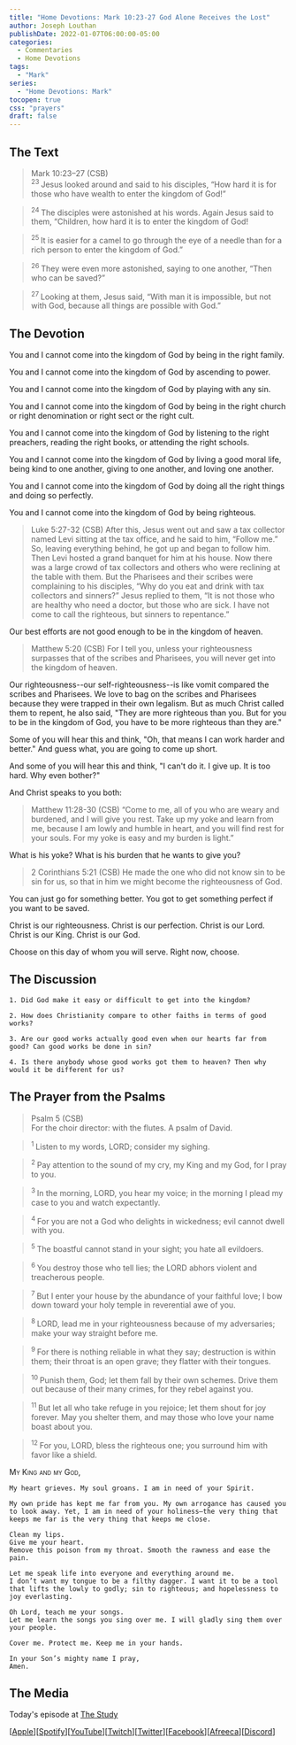 ```yaml
---
title: "Home Devotions: Mark 10:23-27 God Alone Receives the Lost"
author: Joseph Louthan
publishDate: 2022-01-07T06:00:00-05:00
categories:
  - Commentaries
  - Home Devotions
tags:
  - "Mark"
series:
  - "Home Devotions: Mark"
tocopen: true
css: "prayers"
draft: false
---
```

## The Text

>Mark 10:23–27 (CSB)  
><sup> 23 </sup> Jesus looked around and said to his disciples, “How hard it is for those who have wealth to enter the kingdom of God!” 

><sup> 24 </sup> The disciples were astonished at his words. Again Jesus said to them, “Children, how hard it is to enter the kingdom of God! 

><sup> 25 </sup> It is easier for a camel to go through the eye of a needle than for a rich person to enter the kingdom of God.” 

><sup> 26 </sup> They were even more astonished, saying to one another, “Then who can be saved?” 

><sup> 27 </sup> Looking at them, Jesus said, “With man it is impossible, but not with God, because all things are possible with God.”

## The Devotion

You and I cannot come into the kingdom of God by being in the right family.

You and I cannot come into the kingdom of God by ascending to power.

You and I cannot come into the kingdom of God by playing with any sin.

You and I cannot come into the kingdom of God by being in the right church or right denomination or right sect or the right cult.

You and I cannot come into the kingdom of God by listening to the right preachers, reading the right books, or attending the right schools.

You and I cannot come into the kingdom of God by living a good moral life, being kind to one another, giving to one another, and loving one another.

You and I cannot come into the kingdom of God by doing all the right things and doing so perfectly.

You and I cannot come into the kingdom of God by being righteous.

>Luke 5:27-32 (CSB) After this, Jesus went out and saw a tax collector named Levi sitting at the tax office, and he said to him, “Follow me.” So, leaving everything behind, he got up and began to follow him. Then Levi hosted a grand banquet for him at his house. Now there was a large crowd of tax collectors and others who were reclining at the table with them. But the Pharisees and their scribes were complaining to his disciples, “Why do you eat and drink with tax collectors and sinners?” Jesus replied to them, “It is not those who are healthy who need a doctor, but those who are sick. I have not come to call the righteous, but sinners to repentance.”

Our best efforts are not good enough to be in the kingdom of heaven.

>Matthew 5:20 (CSB) For I tell you, unless your righteousness surpasses that of the scribes and Pharisees, you will never get into the kingdom of heaven.

Our righteousness--our self-righteousness--is like vomit compared the scribes and Pharisees. We love to bag on the scribes and Pharisees because they were trapped in their own legalism. But as much Christ called them to repent, he also said, "They are more righteous than you. But for you to be in the kingdom of God, you have to be more righteous than they are."

Some of you will hear this and think, "Oh, that means I can work harder and better." And guess what, you are going to come up short.

And some of you will hear this and think, "I can't do it. I give up. It is too hard. Why even bother?"

And Christ speaks to you both:

>Matthew 11:28-30 (CSB) “Come to me, all of you who are weary and burdened, and I will give you rest. Take up my yoke and learn from me, because I am lowly and humble in heart, and you will find rest for your souls. For my yoke is easy and my burden is light.”

What is his yoke? What is his burden that he wants to give you?

>2 Corinthians 5:21 (CSB) He made the one who did not know sin to be sin for us, so that in him we might become the righteousness of God.

You can just go for something better. You got to get something perfect if you want to be saved.

Christ is our righteousness. Christ is our perfection. Christ is our Lord. Christ is our King. Christ is our God.

Choose on this day of whom you will serve. Right now, choose.

## The Discussion

```text
1. Did God make it easy or difficult to get into the kingdom?
```

```text
2. How does Christianity compare to other faiths in terms of good works?
```

```text
3. Are our good works actually good even when our hearts far from good? Can good works be done in sin?
```

```text
4. Is there anybody whose good works got them to heaven? Then why would it be different for us?
```

## The Prayer from the Psalms

>Psalm 5 (CSB)  
>   For the choir director: with the flutes. A psalm of David. 

><sup> 1 </sup> Listen to my words, LORD; consider my sighing. 

><sup> 2 </sup> Pay attention to the sound of my cry, my King and my God, for I pray to you. 

><sup> 3 </sup> In the morning, LORD, you hear my voice; in the morning I plead my case to you and watch expectantly. 

><sup> 4 </sup> For you are not a God who delights in wickedness; evil cannot dwell with you. 

><sup> 5 </sup> The boastful cannot stand in your sight; you hate all evildoers. 

><sup> 6 </sup> You destroy those who tell lies; the LORD abhors violent and treacherous people. 

><sup> 7 </sup> But I enter your house by the abundance of your faithful love; I bow down toward your holy temple in reverential awe of you. 

><sup> 8 </sup> LORD, lead me in your righteousness because of my adversaries; make your way straight before me. 

><sup> 9 </sup> For there is nothing reliable in what they say; destruction is within them; their throat is an open grave; they flatter with their tongues. 

><sup> 10 </sup> Punish them, God; let them fall by their own schemes. Drive them out because of their many crimes, for they rebel against you. 

><sup> 11 </sup> But let all who take refuge in you rejoice; let them shout for joy forever. May you shelter them, and may those who love your name boast about you. 

><sup> 12 </sup> For you, LORD, bless the righteous one; you surround him with favor like a shield.

<div style="font-variant: small-caps;">
My King and my God,
</div>

```text
My heart grieves. My soul groans. I am in need of your Spirit.

My own pride has kept me far from you. My own arrogance has caused you to look away. Yet, I am in need of your holiness—the very thing that keeps me far is the very thing that keeps me close.

Clean my lips.
Give me your heart.
Remove this poison from my throat. Smooth the rawness and ease the pain.

Let me speak life into everyone and everything around me.
I don’t want my tongue to be a filthy dagger. I want it to be a tool that lifts the lowly to godly; sin to righteous; and hopelessness to joy everlasting.

Oh Lord, teach me your songs.
Let me learn the songs you sing over me. I will gladly sing them over your people.

Cover me. Protect me. Keep me in your hands.

In your Son’s mighty name I pray,
Amen.
```

<div style="page-break-after: always;"></div>

## The Media

Today's episode at [The Study](http://study.theologic.us/podcast/home-devotions-mark-1023-27-god-alone-receives-the-lost)

\[[Apple](https://podcasts.apple.com/us/podcast/the-study/id1557102127)\]\[[Spotify](https://open.spotify.com/show/0Xs5qsNvWePyRqcmtOTPkR)\]\[[YouTube](http://youtube.theologic.us)\]\[[Twitch](http://twitch.theologic.us)\]\[[Twitter](https://twitter.com/theologic_us)\]\[[Facebook](https://www.facebook.com/groups/462231051477464)\]\[[Afreeca](https://bj.afreecatv.com/theologicus)\]\[[Discord](http://discord.theologic.us)\]
